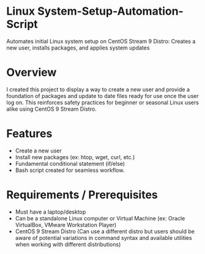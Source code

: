 # Linux System-Setup-Automation-Script

 Automates initial Linux system setup on CentOS Stream 9 Distro: Creates a new user, installs packages, and applies system updates

# Overview 

 I created this project to display a way to create a new user and provide a foundation of packages and update to date files ready for use once the user log on. This reinforces safety practices for beginner or seasonal Linux users alike using CentOS 9 Stream Distro.

# Features

* Create a new user 
* Install new packages (ex: htop, wget, curl, etc.)
* Fundamental conditional statement (if/else)
* Bash script created for seamless workflow.

# Requirements / Prerequisites

* Must have a laptop/desktop
* Can be a standalone Linux computer or Virtual Machine (ex: Oracle VirtualBox, VMware Workstation Player)
* CentOS 9 Stream Distro (Can use a different distro but users should be aware of potential variations in command syntax and available utilities when working with different distributions)

